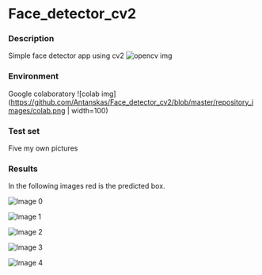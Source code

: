 # Face_detector_cv2

### Description
Simple face detector app using cv2 ![opencv img](https://github.com/Antanskas/Face_detector_cv2/blob/master/repository_images/opencv.pngs=50)

### Environment
Google colaboratory ![colab img](https://github.com/Antanskas/Face_detector_cv2/blob/master/repository_images/colab.png | width=100)


### Test set
Five my own pictures

### Results

In the following images red is the predicted box.

![Image 0](https://github.com/Antanskas/Face_detector_cv2/blob/master/outputs/test_0.jpg)

![Image 1](https://github.com/Antanskas/Face_detector_cv2/blob/master/outputs/test_1.jpg)

![Image 2](https://github.com/Antanskas/Face_detector_cv2/blob/master/outputs/test_2.jpg)

![Image 3](https://github.com/Antanskas/Face_detector_cv2/blob/master/outputs/test_3.jpg)

![Image 4](https://github.com/Antanskas/Face_detector_cv2/blob/master/outputs/test_4.jpg)

